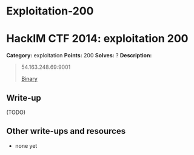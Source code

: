 # Exploitation-200
# HackIM CTF 2014: exploitation 200

**Category:** exploitation
**Points:** 200
**Solves:** ?
**Description:**

> 54.163.248.69:9001
>
>	[Binary](sbox.tar.gz)

## Write-up

(TODO)

## Other write-ups and resources

* none yet
